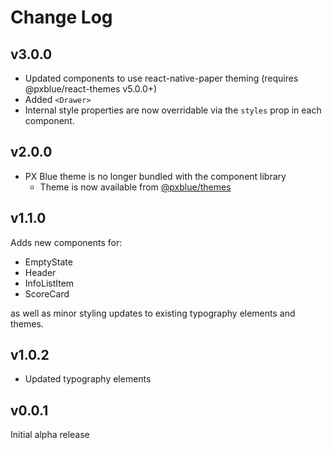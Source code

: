# Change Log
## v3.0.0
- Updated components to use react-native-paper theming (requires @pxblue/react-themes v5.0.0+)
- Added `<Drawer>`
- Internal style properties are now overridable via the `styles` prop in each component.

## v2.0.0
- PX Blue theme is no longer bundled with the component library
    - Theme is now available from [@pxblue/themes](https://www.npmjs.com/package/@pxblue/themes)

## v1.1.0
Adds new components for:
- EmptyState
- Header
- InfoListItem
- ScoreCard

as well as minor styling updates to existing typography elements and themes.

## v1.0.2
- Updated typography elements

## v0.0.1
Initial alpha release
